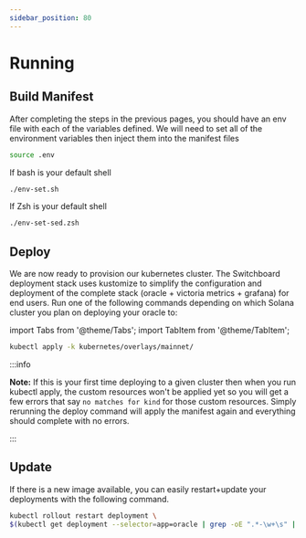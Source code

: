```yaml
---
sidebar_position: 80
---
```


# Running

## Build Manifest

After completing the steps in the previous pages, you should have an env file with each of the variables defined. We will need to set all of the environment variables then inject them into the manifest files

```bash
source .env
```

If bash is your default shell

```bash
./env-set.sh
```

If Zsh is your default shell

```bash
./env-set-sed.zsh
```

## Deploy

We are now ready to provision our kubernetes cluster. The Switchboard deployment stack uses kustomize to simplify the configuration and deployment of the complete stack (oracle + victoria metrics + grafana) for end users. Run one of the following commands depending on which Solana cluster you plan on deploying your oracle to:

import Tabs from '@theme/Tabs';
import TabItem from '@theme/TabItem';

<Tabs>
<TabItem value="mainnet" label="Main-net" default>

```bash
kubectl apply -k kubernetes/overlays/mainnet/
```

</TabItem>
</Tabs>

:::info

**Note:** If this is your first time deploying to a given cluster then when you run kubectl apply, the custom resources won't be applied yet so you will get a few errors that say `no matches for kind` for those custom resources. Simply rerunning the deploy command will apply the manifest again and everything should complete with no errors.

:::

## Update

If there is a new image available, you can easily restart+update your deployments with the following command.

```bash
kubectl rollout restart deployment \
$(kubectl get deployment --selector=app=oracle | grep -oE ".*-\w+\s" | tail +2)
```

